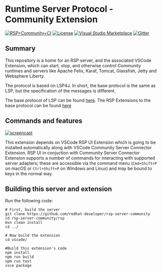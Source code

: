# Runtime Server Protocol - Community Extension

[![RSP+Community+CI](https://img.shields.io/github/workflow/status/redhat-developer/rsp-server-community/RSP%20Community%20CI)](https://github.com/redhat-developer/rsp-server-community/actions)
[![License](https://img.shields.io/badge/license-EPLv2.0-brightgreen.svg)](https://github.com/redhat-developer/rsp-server-community/blob/master/README.md)
[![Visual Studio Marketplace](https://vsmarketplacebadge.apphb.com/version/redhat.vscode-server-connector.svg)](https://marketplace.visualstudio.com/items?itemName=redhat.vscode-community-server-connector)
[![Gitter](https://badges.gitter.im/redhat-developer/server-connector.svg)](https://gitter.im/redhat-developer/server-connector?utm_source=badge&utm_medium=badge&utm_campaign=pr-badge)


## Summary

This repository is a home for an RSP server, and the associated VSCode Extension, which can start, stop, and otherwise control Community runtimes and servers like Apache Felix, Karaf, Tomcat, Glassfish, Jetty and Websphere Liberty. 

The protocol is based on LSP4J. In short, the base protocol is the same as LSP, but the specification of the messages is different. 

The base protocol of LSP can be found [here](https://microsoft.github.io/language-server-protocol/specification). 
The RSP Extensions to the base protocol can be found [here](https://github.com/redhat-developer/rsp-server/blob/master/schema/src/main/resources/schemaMD/specification.md)


## Commands and features

[![ screencast ](https://img.youtube.com/vi/8JIcEzoPhlE/hqdefault.jpg)](https://youtu.be/8JIcEzoPhlE)

This extension depends on VSCode RSP UI Extension which is going to be installed automatically along with VSCode Community Server Connector Extension. RSP UI in conjuction with Community Server Connector Extension supports a number of commands for interacting with supported server adapters; these are accessible via the command menu (`Cmd+Shift+P` on macOS or `Ctrl+Shift+P` on Windows and Linux) and may be bound to keys in the normal way.




## Building this server and extension

Run the following code:

    # First, build the server
    git clone https://github.com/redhat-developer/rsp-server-community
    cd rsp-server-community/rsp
    mvn clean install
    cd ../

    # Now build the extension
    cd vscode/

    #Build this extension's code
    npm install
    npm run build
    npm run test
    vsce package


